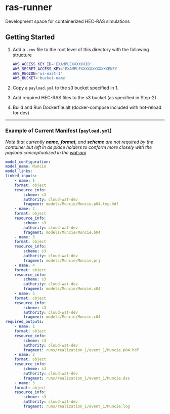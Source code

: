 # ras-runner

Development space for containerized HEC-RAS simulations

## Getting Started

1. Add a `.env` file to the root level of this directory with the following structure

   ```bash
   AWS_ACCESS_KEY_ID='EXAMPLEXXXXXXID'
   AWS_SECRET_ACCESS_KEY='EXAMPLEXXXXXXXXXXXXEKEY'
   AWS_REGION='us-east-1'
   AWS_BUCKET='bucket-name'
   ```

2. Copy a `payload.yml` to the s3 bucket specified in 1.

3. Add required HEC-RAS files to the s3 bucket (as specified in Step-2)

4. Build and Run Dockerfile.alt (docker-compose included with hot-reload for dev)

---

### Example of Current Manifest (`payload.yml`)

_Note that currently **name**, **format**, and **scheme** are not required by the container but left in as place holders to conform more closely with the payload conceptualized in the [wat-api](https://github.com/USACE/wat-api/blob/768aa27753a1337cc7a3cdfa059f43ca202da433/configs/ras-runner_payload.yml#L1)_

```yaml
model_configuration:
model_name: Muncie
model_links:
linked_inputs:
    - name: 1
    format: object
    resource_info:
        scheme: s3
        authority: cloud-wat-dev
        fragment: models/Muncie/Muncie.p04.tmp.hdf
    - name: 2
    format: object
    resource_info:
        scheme: s3
        authority: cloud-wat-dev
        fragment: models/Muncie/Muncie.b04
    - name: 3
    format: object
    resource_info:
        scheme: s3
        authority: cloud-wat-dev
        fragment: models/Muncie/Muncie.prj
    - name: 4
    format: object
    resource_info:
        scheme: s3
        authority: cloud-wat-dev
        fragment: models/Muncie/Muncie.x04
    - name: 5
    format: object
    resource_info:
        scheme: s3
        authority: cloud-wat-dev
        fragment: models/Muncie/Muncie.c04
required_outputs:
    - name: 1
    format: object
    resource_info:
        scheme: s3
        authority: cloud-wat-dev
        fragment: runs/realization_1/event_1/Muncie.p04.hdf
    - name: 2
    format: object
    resource_info:
        scheme: s3
        authority: cloud-wat-dev
        fragment: runs/realization_1/event_1/Muncie.dss
    - name: 3
    format: object
    resource_info:
        scheme: s3
        authority: cloud-wat-dev
        fragment: runs/realization_1/event_1/Muncie.log
```
